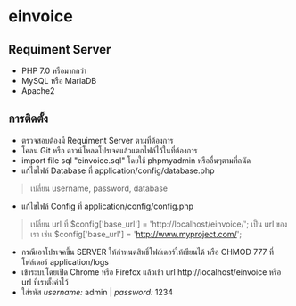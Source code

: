 # einvoice
## Requiment Server
- PHP 7.0 หรือมากกว่า
- MySQL หรือ MariaDB
- Apache2

## การติดตั้ง
- ตรวจสอบต้องมี Requiment Server ตามที่ต้องการ
- โคลน Git หรือ ดาวน์โหลดโปรเจคแล้วแตกไฟล์ไว้ในที่ต้องการ
- import file sql "einvoice.sql" โดยใช้ phpmyadmin หรืออื่นๆตามที่ถนัด
- แก้ไขไฟล์ Database ที่ application/config/database.php
> เปลี่ยน username, password, database
- แก้ไขไฟล์ Config ที่ application/config/config.php
> เปลี่ยน url ที่ $config['base_url'] = 'http://localhost/einvoice/'; เป็น url ของเรา เช่น $config['base_url'] = 'http://www.myproject.com/';
- กรณีเอาโปรเจคขึ้น SERVER ให้กำหนดสิทธิ์โฟล์เดอร์ให้เขียนได้ หรือ CHMOD 777 ที่โฟล์เดอร์ application/logs
- เข้าระบบโดยเปิด Chrome หรือ Firefox แล้วเข้า url http://localhost/einvoice หรือ url ที่เราตั้งค่าไว้
- ใส่รหัส *username:* admin | *password:* 1234
